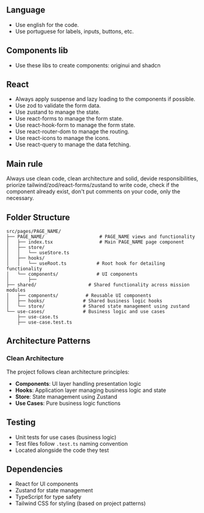 ## Language

- Use english for the code.
- Use portuguese for labels, inputs, buttons, etc.

## Components lib 

- Use these libs to create components: originui and shadcn

## React

- Always apply suspense and lazy loading to the components if possible.
- Use zod to validate the form data.
- Use zustand to manage the state.
- Use react-forms to manage the form state.
- Use react-hook-form to manage the form state.
- Use react-router-dom to manage the routing.
- Use react-icons to manage the icons.
- Use react-query to manage the data fetching.

## Main rule

Always use clean code, clean architecture and solid, devide responsibilities, priorize tailwind/zod/react-forms/zustand to write code, check if the component already exist, don't put comments on your code, only the necessary.

## Folder Structure

```
src/pages/PAGE_NAME/
├── PAGE_NAME/                    # PAGE_NAME views and functionality
│   ├── index.tsx                 # Main PAGE_NAME page component
│   ├── store/
│   │   └── useStore.ts
│   ├── hooks/
│   │   └── useRoot.ts           # Root hook for detailing functionality
│   └── components/              # UI components
│       ├──
├── shared/                   # Shared functionality across mission modules
│   ├── components/          # Reusable UI components
│   ├── hooks/              # Shared business logic hooks
│   └── store/              # Shared state management using zustand
└── use-cases/              # Business logic and use cases
    ├── use-case.ts
    ├── use-case.test.ts
```

## Architecture Patterns

### Clean Architecture

The project follows clean architecture principles:

- **Components**: UI layer handling presentation logic
- **Hooks**: Application layer managing business logic and state
- **Store**: State management using Zustand
- **Use Cases**: Pure business logic functions

## Testing

- Unit tests for use cases (business logic)
- Test files follow `.test.ts` naming convention
- Located alongside the code they test

## Dependencies

- React for UI components
- Zustand for state management
- TypeScript for type safety
- Tailwind CSS for styling (based on project patterns)

